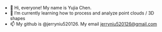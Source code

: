 - 👋 Hi, everyone! My name is Yujia Chen.
- 🌱 I’m currently learning how to process and analyze point clouds / 3D shapes
- 📫 My github is @jerryniu520126. My email jerryniu520126@gmail.com

<!---
jerryniu520126/jerryniu520126 is a ✨ special ✨ repository because its `README.md` (this file) appears on your GitHub profile.
You can click the Preview link to take a look at your changes.
--->
